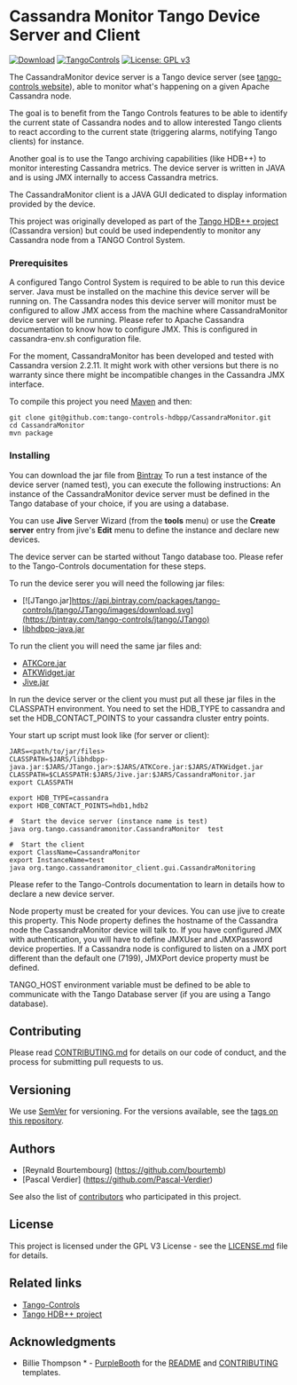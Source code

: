 # Cassandra Monitor Tango Device Server and Client
[![Download](https://api.bintray.com/packages/tango-controls/maven/CassandraMonitor/images/download.svg)](https://bintray.com/tango-controls/maven/CassandraMonitor/_latestVersion)
[![TangoControls](https://img.shields.io/badge/-Tango--Controls-7ABB45.svg?style=flat&logo=%20data%3Aimage%2Fpng%3Bbase64%2CiVBORw0KGgoAAAANSUhEUgAAACAAAAAkCAYAAADo6zjiAAAABHNCSVQICAgIfAhkiAAAAAlwSFlzAAALEwAACxMBAJqcGAAAAsFJREFUWIXtl01IFVEYht9zU%2FvTqOxShLowlOgHykWUGEjUKqiocB1FQURB0KJaRdGiaFM7gzZRLWpTq2olhNQyCtpYCP1gNyIoUTFNnxZzRs8dzvw4Q6564XLnfOf73vedc2a%2BmZEKALgHrC3CUUR8CxZFeEoFalsdM4uLmMgFoIlZLJp3A9ZE4S2oKehhlaR1BTnyg2ocnW%2FxsxEDhbYij4EPVncaeASMAavnS%2FwA8NMaqACNQCew3f4as3KZOYh2SuqTVJeQNiFpn6QGSRVjTH9W%2FiThvcCn6H6n4BvQDvQWFT%2BSIDIFDAKfE3KOAQeBfB0XGPeQvgE67P8ZoB44DvTHmFgJdOQRv%2BUjc%2BavA9siNTWemgfA3TwGquCZ3w8szFIL1ALngIZorndvgJOR0GlP2gtJkzH%2Bd0fGFxW07NqY%2FCrx5QRXcYjbCbmxF1dkBSbi8kpACah3Yi2Sys74cVyxMWY6bk5BTwgRe%2BYlSzLmxNpU3aBeJogk4XWWpJKUeiap3RJYCpQj4QWZDQCuyIAk19Auj%2BAFYGZZjTGjksaBESB8P9iaxUBIaJzjZcCQcwHdj%2BS2Al0xPOeBYYKHk4vfmQ3Y8YkIwRUb7wQGU7j2ePrA1URx93ayd8UpD8klyPbSQfCOMIO05MbI%2BDvwBbjsMdGTwlX21AAMZzEerkaI9zFkP4AeYCPBg6gNuEb6I%2FthFgN1KSQupqzoRELOSed4DGiJala1UmOMr2U%2Bl%2FTWEy9Japa%2Fy41IWi%2FJ3d4%2FkkaAw0Bz3AocArqApwTvet3O3GbgV8qqjAM7bf4N4KMztwTodcYVyelywKSCD5V3xphNXoezuTskNSl4bgxJ6jPGVJJqbN0aSV%2Bd0M0aO7FCs19Jo2lExphXaTkxdRVgQFK7DZVDZ8%2BcpdmQh3wuILh7ut3AEyt%2B51%2BL%2F0cUfwFOX0t0StltmQAAAABJRU5ErkJggg%3D%3D)](http://www.tango-controls.org) 
[![License: GPL v3](https://img.shields.io/badge/License-GPL%20v3-blue.svg)](https://www.gnu.org/licenses/gpl-3.0)

The CassandraMonitor device server is a Tango device server
    (see [tango-controls website](http://www.tango-controls.org)),
     able to monitor what's happening on a given Apache Cassandra node.

The goal is to benefit from the Tango Controls features to be able to identify the current state of
    Cassandra nodes and to allow interested Tango clients to react according to the current state
    (triggering alarms, notifying Tango clients) for instance.
    
Another goal is to use the Tango archiving capabilities (like HDB++) to monitor interesting Cassandra metrics.
The device server is written in JAVA and is using JMX internally to access Cassandra metrics.

The CassandraMonitor client is a JAVA GUI dedicated to display information provided by the device.

This project was originally developed as part of the
  [Tango HDB++ project](http://tango-controls.readthedocs.io/en/latest/tools-and-extensions/archiving/HDB++.html)
  (Cassandra version) but could be used independently to monitor any Cassandra node from a TANGO Control System.

### Prerequisites

A configured Tango Control System is required to be able to run this device server.
Java must be installed on the machine this device server will be running on.
The Cassandra nodes this device server will monitor must be configured to allow JMX access from the machine
    where CassandraMonitor device server will be running.
    Please refer to Apache Cassandra documentation to know how to configure JMX.
    This is configured in cassandra-env.sh configuration file.

For the moment, CassandraMonitor has been developed and tested with Cassandra version 2.2.11.
It might work with other versions but there is no warranty since there might be incompatible changes
    in the Cassandra JMX interface.

To compile this project you need [Maven](https://maven.apache.org/) and then:
```
git clone git@github.com:tango-controls-hdbpp/CassandraMonitor.git
cd CassandraMonitor
mvn package
```

### Installing

You can download the jar file from [Bintray](https://bintray.com/tango-controls/maven/CassandraMonitor)
To run a test instance of the device server (named test), you can execute the following instructions:
An instance of the CassandraMonitor device server must be defined in the Tango database of your choice,
if you are using a database.

You can use **Jive** Server Wizard (from the **tools** menu) or use the **Create server** entry from jive's
**Edit** menu to define the instance and declare new devices.

The device server can be started without Tango database too.
Please refer to the Tango-Controls documentation for these steps.

To run the device serer you will need the following jar files:
* [![JTango.jar]https://api.bintray.com/packages/tango-controls/jtango/JTango/images/download.svg](https://bintray.com/tango-controls/jtango/JTango)
* [libhdbpp-java.jar](https://bintray.com/tango-controls/maven/libhdbpp-java)

To run the client you will need the same jar files and:
* [ATKCore.jar](https://bintray.com/tango-controls/maven/ATKCore)
* [ATKWidget.jar](https://bintray.com/tango-controls/maven/ATKWidget)
* [Jive.jar](https://bintray.com/tango-controls/maven/Jive)

In run the device server or the client you must put all these jar files in the CLASSPATH environment.
You need to set the HDB_TYPE to cassandra and set the HDB_CONTACT_POINTS to your cassandra cluster entry points.

Your start up script must look like (for server or client):

```
JARS=<path/to/jar/files>
CLASSPATH=$JARS/libhdbpp-java.jar:$JARS/JTango.jar>:$JARS/ATKCore.jar:$JARS/ATKWidget.jar
CLASSPATH=$CLASSPATH:$JARS/Jive.jar:$JARS/CassandraMonitor.jar
export CLASSPATH

export HDB_TYPE=cassandra
export HDB_CONTACT_POINTS=hdb1,hdb2

#  Start the device server (instance name is test)
java org.tango.cassandramonitor.CassandraMonitor  test

#  Start the client 
export ClassName=CassandraMonitor
export InstanceName=test
java org.tango.cassandramonitor_client.gui.CassandraMonitoring
```

Please refer to the Tango-Controls documentation to learn in details how to declare a new device server.

Node property must be created for your devices. You can use jive to create this property.
This Node property defines the hostname of the Cassandra node the CassandraMonitor device will talk to.
If you have configured JMX with authentication, you will have to define JMXUser and JMXPassword device properties.
If a Cassandra node is configured to listen on a JMX port different than the default one (7199),
JMXPort device property must be defined.

TANGO_HOST environment variable must be defined to be able to communicate with the Tango Database server
 (if you are using a Tango database).

## Contributing

Please read [CONTRIBUTING.md](CONTRIBUTING.md) for details on our code of conduct,
    and the process for submitting pull requests to us.

## Versioning

We use [SemVer](http://semver.org/) for versioning. For the versions available,
    see the [tags on this repository](https://github.com/tango-controls-hdbpp/CassandraMonitor/tags). 

## Authors

* [Reynald Bourtembourg] (https://github.com/bourtemb)
* [Pascal Verdier] (https://github.com/Pascal-Verdier)

See also the list of [contributors](https://github.com/tango-controls/CassandraMonitor/contributors) 
    who participated in this project.

## License

This project is licensed under the GPL V3 License - see the [LICENSE.md](LICENSE.md) file for details.

## Related links

* [Tango-Controls](http://www.tango-controls.org)
* [Tango HDB++ project](http://tango-controls.readthedocs.io/en/latest/tools-and-extensions/archiving/HDB++.html)

## Acknowledgments

* Billie Thompson * - [PurpleBooth](https://github.com/PurpleBooth) for the [README](https://gist.github.com/PurpleBooth/109311bb0361f32d87a2) and [CONTRIBUTING](https://gist.github.com/PurpleBooth/b24679402957c63ec426) templates.


